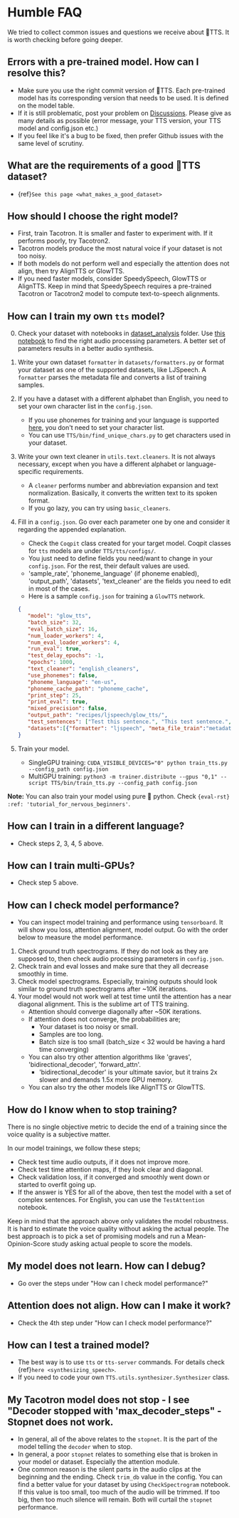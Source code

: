 # Humble FAQ
We tried to collect common issues and questions we receive about 🐸TTS. It is worth checking before going deeper.

## Errors with a pre-trained model. How can I resolve this?
- Make sure you use the right commit version of 🐸TTS. Each pre-trained model has its corresponding version that needs to be used. It is defined on the model table.
- If it is still problematic, post your problem on [Discussions](https://github.com/coqui-ai/TTS/discussions). Please give as many details as possible (error message, your TTS version, your TTS model and config.json etc.)
- If you feel like it's a bug to be fixed, then prefer Github issues with the same level of scrutiny.

## What are the requirements of a good 🐸TTS dataset?
* {ref}`See this page <what_makes_a_good_dataset>`

## How should I choose the right model?
- First, train Tacotron. It is smaller and faster to experiment with. If it performs poorly, try Tacotron2.
- Tacotron models produce the most natural voice if your dataset is not too noisy.
- If both models do not perform well and especially the attention does not align, then try AlignTTS or GlowTTS.
- If you need faster models, consider SpeedySpeech, GlowTTS or AlignTTS. Keep in mind that SpeedySpeech requires a pre-trained Tacotron or Tacotron2 model to compute text-to-speech alignments.

## How can I train my own `tts` model?
0. Check your dataset with notebooks in [dataset_analysis](https://github.com/coqui-ai/TTS/tree/master/notebooks/dataset_analysis) folder. Use [this notebook](https://github.com/coqui-ai/TTS/blob/master/notebooks/dataset_analysis/CheckSpectrograms.ipynb) to find the right audio processing parameters. A better set of parameters results in a better audio synthesis.

1. Write your own dataset `formatter` in `datasets/formatters.py` or format your dataset as one of the supported datasets, like LJSpeech.
    A `formatter` parses the metadata file and converts a list of training samples.

2. If you have a dataset with a different alphabet than English, you need to set your own character list in the ```config.json```.
    - If you use phonemes for training and your language is supported [here](https://github.com/rhasspy/gruut#supported-languages), you don't need to set your character list.
    - You can use `TTS/bin/find_unique_chars.py` to get characters used in your dataset.

3. Write your own text cleaner in ```utils.text.cleaners```. It is not always necessary, except when you have a different alphabet or language-specific requirements.
    - A `cleaner` performs number and abbreviation expansion and text normalization. Basically, it converts the written text to its spoken format.
    - If you go lazy, you can try using ```basic_cleaners```.

4. Fill in a ```config.json```. Go over each parameter one by one and consider it regarding the appended explanation.
    - Check the `Coqpit` class created for your target model. Coqpit classes for `tts` models are under `TTS/tts/configs/`.
    - You just need to define fields you need/want to change in your `config.json`. For the rest, their default values are used.
    - 'sample_rate', 'phoneme_language' (if phoneme enabled), 'output_path', 'datasets', 'text_cleaner' are the fields you need to edit in most of the cases.
    - Here is a sample `config.json` for training a `GlowTTS` network.
     ```json
    {
        "model": "glow_tts",
        "batch_size": 32,
        "eval_batch_size": 16,
        "num_loader_workers": 4,
        "num_eval_loader_workers": 4,
        "run_eval": true,
        "test_delay_epochs": -1,
        "epochs": 1000,
        "text_cleaner": "english_cleaners",
        "use_phonemes": false,
        "phoneme_language": "en-us",
        "phoneme_cache_path": "phoneme_cache",
        "print_step": 25,
        "print_eval": true,
        "mixed_precision": false,
        "output_path": "recipes/ljspeech/glow_tts/",
        "test_sentences": ["Test this sentence.", "This test sentence.", "Sentence this test."],
        "datasets":[{"formatter": "ljspeech", "meta_file_train":"metadata.csv", "path": "recipes/ljspeech/LJSpeech-1.1/"}]
    }
    ```

6. Train your model.
    - SingleGPU training: ```CUDA_VISIBLE_DEVICES="0" python train_tts.py --config_path config.json```
    - MultiGPU training: ```python3 -m trainer.distribute --gpus "0,1" --script TTS/bin/train_tts.py --config_path config.json```

**Note:** You can also train your model using pure 🐍 python. Check ```{eval-rst} :ref: 'tutorial_for_nervous_beginners'```.

## How can I train in a different language?
- Check steps 2, 3, 4, 5 above.

## How can I train multi-GPUs?
- Check step 5 above.

## How can I check model performance?
- You can inspect model training and performance using ```tensorboard```. It will show you loss, attention alignment, model output. Go with the order below to measure the model performance.
1. Check ground truth spectrograms. If they do not look as they are supposed to, then check audio processing parameters in ```config.json```.
2. Check train and eval losses and make sure that they all decrease smoothly in time.
3. Check model spectrograms. Especially, training outputs should look similar to ground truth spectrograms after ~10K iterations.
4. Your model would not work well at test time until the attention has a near diagonal alignment. This is the sublime art of TTS training.
    - Attention should converge diagonally after ~50K iterations.
    - If attention does not converge, the probabilities are;
        - Your dataset is too noisy or small.
        - Samples are too long.
        - Batch size is too small (batch_size < 32 would be having a hard time converging)
    - You can also try other attention algorithms like 'graves', 'bidirectional_decoder', 'forward_attn'.
        - 'bidirectional_decoder' is your ultimate savior, but it trains 2x slower and demands 1.5x more GPU memory.
    - You can also try the other models like AlignTTS or GlowTTS.

## How do I know when to stop training?
There is no single objective metric to decide the end of a training since the voice quality is a subjective matter.

In our model trainings, we follow these steps;

- Check test time audio outputs, if it does not improve more.
- Check test time attention maps, if they look clear and diagonal.
- Check validation loss, if it converged and smoothly went down or started to overfit going up.
- If the answer is YES for all of the above, then test the model with a set of complex sentences. For English, you can use the `TestAttention` notebook.

Keep in mind that the approach above only validates the model robustness. It is hard to estimate the voice quality without asking the actual people.
The best approach is to pick a set of promising models and run a Mean-Opinion-Score study asking actual people to score the models.

## My model does not learn. How can I debug?
- Go over the steps under "How can I check model performance?"

## Attention does not align. How can I make it work?
- Check the 4th step under "How can I check model performance?"

## How can I test a trained model?
- The best way is to use `tts` or `tts-server` commands. For details check {ref}`here <synthesizing_speech>`.
- If you need to code your own ```TTS.utils.synthesizer.Synthesizer``` class.

## My Tacotron model does not stop - I see "Decoder stopped with 'max_decoder_steps" - Stopnet does not work.
- In general, all of the above relates to the `stopnet`. It is the part of the model telling the `decoder` when to stop.
- In general, a poor `stopnet` relates to something else that is broken in your model or dataset. Especially the attention module.
- One common reason is the silent parts in the audio clips at the beginning and the ending. Check ```trim_db``` value in the config. You can find a better value for your dataset by using ```CheckSpectrogram``` notebook. If this value is too small, too much of the audio will be trimmed. If too big, then too much silence will remain. Both will curtail the `stopnet` performance.
